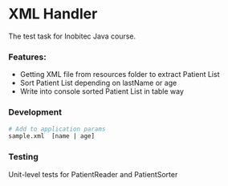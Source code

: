# XML Handler
The test task for Inobitec Java course.  
### Features:
- Getting XML file from resources folder to extract Patient List
- Sort Patient List depending on lastName or age
- Write into console sorted Patient List in table way
### Development

```bash 
# Add to application params
sample.xml  [name | age]
```
### Testing
Unit-level tests for PatientReader and PatientSorter